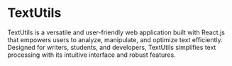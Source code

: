 # TextUtils
TextUtils is a versatile and user-friendly web application built with React.js that empowers users to analyze, manipulate, and optimize text efficiently. Designed for writers, students, and developers, TextUtils simplifies text processing with its intuitive interface and robust features.
